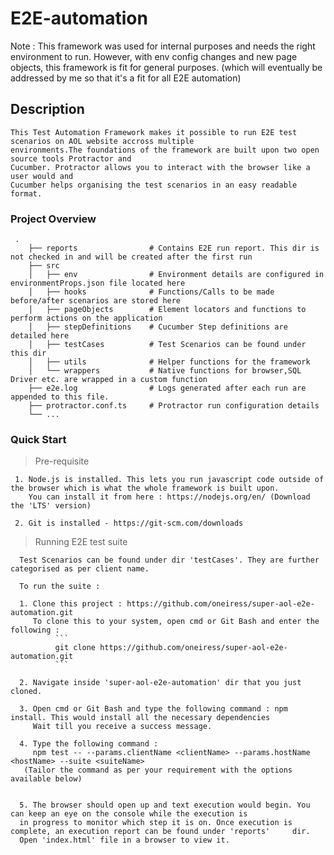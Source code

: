 # E2E-automation

Note : This framework was used for internal purposes and needs the right environment to run. However, with env config changes and new page objects, this framework is fit for general purposes. (which will eventually be addressed by me so that it's a fit for all E2E automation)

## Description
    This Test Automation Framework makes it possible to run E2E test scenarios on AOL website accross multiple
    environments.The foundations of the framework are built upon two open source tools Protractor and
    Cucumber. Protractor allows you to interact with the browser like a user would and 
    Cucumber helps organising the test scenarios in an easy readable format. 
     
### Project Overview

     .  
        ├── reports                # Contains E2E run report. This dir is not checked in and will be created after the first run
        ├── src                    
        │   ├── env                # Environment details are configured in environmentProps.json file located here
        │   ├── hooks              # Functions/Calls to be made before/after scenarios are stored here
        │   ├── pageObjects        # Element locators and functions to perform actions on the application
        │   ├── stepDefinitions    # Cucumber Step definitions are detailed here
        │   ├── testCases          # Test Scenarios can be found under this dir  
        │   ├── utils              # Helper functions for the framework
        │   └── wrappers           # Native functions for browser,SQL Driver etc. are wrapped in a custom function                
        ├── e2e.log                # Logs generated after each run are appended to this file.
        ├── protractor.conf.ts     # Protractor run configuration details
        └── ...
        
### Quick Start 
     
   > Pre-requisite
     
     1. Node.js is installed. This lets you run javascript code outside of the browser which is what the whole framework is built upon.
        You can install it from here : https://nodejs.org/en/ (Download the 'LTS' version)
     
     2. Git is installed - https://git-scm.com/downloads 
     

        
   > Running E2E test suite
      
      Test Scenarios can be found under dir 'testCases'. They are further categorised as per client name. 
      
      To run the suite : 
      
      1. Clone this project : https://github.com/oneiress/super-aol-e2e-automation.git
         To clone this to your system, open cmd or Git Bash and enter the following : 
              ```
              git clone https://github.com/oneiress/super-aol-e2e-automation.git
              ```
      
      2. Navigate inside 'super-aol-e2e-automation' dir that you just cloned. 
      
      3. Open cmd or Git Bash and type the following command : npm install. This would install all the necessary dependencies
         Wait till you receive a success message. 
      
      4. Type the following command : 
         npm test -- --params.clientName <clientName> --params.hostName <hostName> --suite <suiteName> 
       (Tailor the command as per your requirement with the options available below)
       
  
      5. The browser should open up and text execution would begin. You can keep an eye on the console while the execution is 
      in progress to monitor which step it is on. Once execution is complete, an execution report can be found under 'reports'     dir.
      Open 'index.html' file in a browser to view it.  
